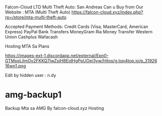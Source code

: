 


Falcon-Cloud LTD 
Multi Theft Auto: San Andreas
Can u Buy from Our Website : MTA (Multi Theft Auto) https://falcon-cloud.xyz/index.php?rp=/store/mta-multi-theft-auto

Accepted Payment Methods:
Credit Cards (Visa, MasterCard, American Express)
PayPal
Bank Transfers
MoneyGram
Ria Money Transfer
Western Union
Cashplus
Wafacash



Hosting MTA Sa Plans 

https://images-ext-1.discordapp.net/external/Epn0-GTMsgLilmOv2FKKQ7IwZsiH8EidHgPpUOej3yw/https/g.top4top.io/p_3192616wn1.png




Edit by hidden 
user : n.dy




# amg-backup1
Backup Mta sa AMG By falcon-cloud.xyz Hosting
